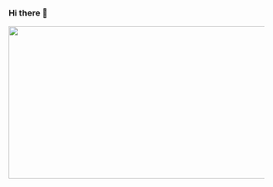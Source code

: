 ### Hi there 👋

<div align="center">
  <img src="https://media1.giphy.com/media/zzD83Y042i0b9kN22B/200w.gif?cid=ecf05e47cz8iscd12dd1mn1p5xtii5kahx6is7esy385ca7o&ep=v1_gifs_search&rid=200w.gif&ct=g" width="600" height="300"/>
</div>

<div id="badges">
  <a href="your-counter-URL">
   <img src="https://komarev.com/ghpvc/?username=Verchik1970&style=flat-square&color=blue" alt=""/>


  </a>
</div>

<!--
**Verchik1970/Verchik1970** is a ✨ _special_ ✨ repository because its `README.md` (this file) appears on your GitHub profile.

Here are some ideas to get you started:

- 🔭 I’m currently working on ...
- 🌱 I’m currently learning ...
- 👯 I’m looking to collaborate on ...
- 🤔 I’m looking for help with ...
- 💬 Ask me about ...
- 📫 How to reach me: ...
- 😄 Pronouns: ...
- ⚡ Fun fact: ...
-->
